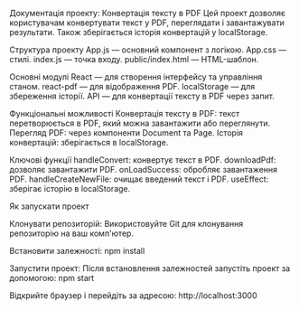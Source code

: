 Документація проекту: Конвертація тексту в PDF
    Цей проект дозволяє користувачам конвертувати текст у PDF, переглядати і завантажувати результати. Також зберігається історія конвертацій у localStorage.

Структура проекту
    App.js — основний компонент з логікою.
    App.css — стилі.
    index.js — точка входу.
    public/index.html — HTML-шаблон.

Основні модулі
    React — для створення інтерфейсу та управління станом.
    react-pdf — для відображення PDF.
    localStorage — для збереження історії.
    API — для конвертації тексту в PDF через запит.

Функціональні можливості
    Конвертація тексту в PDF: текст перетворюється в PDF, який можна завантажити або переглянути.
    Перегляд PDF: через компоненти Document та Page.
    Історія конвертацій: зберігається в localStorage.
    
Ключові функції
    handleConvert: конвертує текст в PDF.
    downloadPdf: дозволяє завантажити PDF.
    onLoadSuccess: обробляє завантаження PDF.
    handleCreateNewFile: очищає введений текст і PDF.
    useEffect: зберігає історію в localStorage.

Як запускати проект

Клонувати репозиторій: Використовуйте Git для клонування репозиторію на ваш комп'ютер.

Встановити залежності:
    npm install

Запустити проект: Після встановлення залежностей запустіть проект за допомогою:
    npm start
    
Відкрийте браузер і перейдіть за адресою:
    http://localhost:3000
